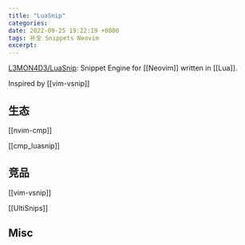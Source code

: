```yaml
---
title: "LuaSnip"
categories: 
date: 2022-09-25 19:22:19 +0800
tags: 补全 Snippets Neovim
excerpt: 
---
```


[L3MON4D3/LuaSnip](https://github.com/L3MON4D3/LuaSnip): Snippet Engine for [[Neovim]] written in [[Lua]].

Inspired by [[vim-vsnip]]


## 生态

[[nvim-cmp]]

[[cmp_luasnip]]


## 竞品


[[vim-vsnip]]

[[UltiSnips]]



## Misc





